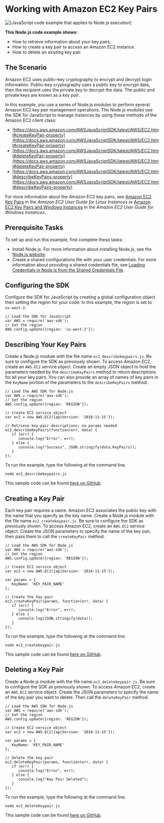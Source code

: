 # Working with Amazon EC2 Key Pairs<a name="ec2-example-key-pairs"></a>

![\[JavaScript code example that applies to Node.js execution\]](http://docs.aws.amazon.com/sdk-for-javascript/v2/developer-guide/images/nodeicon.png)

**This Node\.js code example shows:**
+ How to retrieve information about your key pairs\.
+ How to create a key pair to access an Amazon EC2 instance\.
+ How to delete an existing key pair\.

## The Scenario<a name="ec2-example-key-pairs-scenario"></a>

Amazon EC2 uses public–key cryptography to encrypt and decrypt login information\. Public–key cryptography uses a public key to encrypt data, then the recipient uses the private key to decrypt the data\. The public and private keys are known as a *key pair*\.

In this example, you use a series of Node\.js modules to perform several Amazon EC2 key pair management operations\. The Node\.js modules use the SDK for JavaScript to manage instances by using these methods of the Amazon EC2 client class:
+ [https://docs.aws.amazon.com/AWSJavaScriptSDK/latest/AWS/EC2.html#createKeyPair-property](https://docs.aws.amazon.com/AWSJavaScriptSDK/latest/AWS/EC2.html#createKeyPair-property)
+ [https://docs.aws.amazon.com/AWSJavaScriptSDK/latest/AWS/EC2.html#deleteKeyPair-property](https://docs.aws.amazon.com/AWSJavaScriptSDK/latest/AWS/EC2.html#deleteKeyPair-property)
+ [https://docs.aws.amazon.com/AWSJavaScriptSDK/latest/AWS/EC2.html#describeKeyPairs-property](https://docs.aws.amazon.com/AWSJavaScriptSDK/latest/AWS/EC2.html#describeKeyPairs-property)

For more information about the Amazon EC2 key pairs, see [Amazon EC2 Key Pairs](https://docs.aws.amazon.com/AWSEC2/latest/UserGuide/ec2-key-pairs.html) in the *Amazon EC2 User Guide for Linux Instances* or [Amazon EC2 Key Pairs and Windows Instances](https://docs.aws.amazon.com/AWSEC2/latest/WindowsGuide/ec2-key-pairs.html) in the *Amazon EC2 User Guide for Windows Instances*\.

## Prerequisite Tasks<a name="ec2-example-key-pairs-prerequisites"></a>

To set up and run this example, first complete these tasks:
+ Install Node\.js\. For more information about installing Node\.js, see the [Node\.js website](https://nodejs.org)\.
+ Create a shared configurations file with your user credentials\. For more information about providing a shared credentials file, see [Loading Credentials in Node\.js from the Shared Credentials File](loading-node-credentials-shared.md)\.

## Configuring the SDK<a name="ec2-example-key-pairs-configure-sdk"></a>

Configure the SDK for JavaScript by creating a global configuration object then setting the region for your code\. In this example, the region is set to `us-west-2`\.

```
// Load the SDK for JavaScript
var AWS = require('aws-sdk');
// Set the region 
AWS.config.update({region: 'us-west-2'});
```

## Describing Your Key Pairs<a name="ec2-example-key-pairs-describing"></a>

Create a Node\.js module with the file name `ec2_describekeypairs.js`\. Be sure to configure the SDK as previously shown\. To access Amazon EC2, create an `AWS.EC2` service object\. Create an empty JSON object to hold the parameters needed by the `describeKeyPairs` method to return descriptions for all your key pairs\. You can also provide an array of names of key pairs in the `KeyName` portion of the parameters  to the `describeKeyPairs` method\.

```
// Load the AWS SDK for Node.js
var AWS = require('aws-sdk');
// Set the region 
AWS.config.update({region: 'REGION'});

// Create EC2 service object
var ec2 = new AWS.EC2({apiVersion: '2016-11-15'});

// Retrieve key pair descriptions; no params needed
ec2.describeKeyPairs(function(err, data) {
   if (err) {
      console.log("Error", err);
   } else {
      console.log("Success", JSON.stringify(data.KeyPairs));
   }
});
```

To run the example, type the following at the command line\.

```
node ec2_describekeypairs.js
```

This sample code can be found [here on GitHub](https://github.com/awsdocs/aws-doc-sdk-examples/blob/master/javascript/example_code/ec2/ec2_describekeypairs.js)\.

## Creating a Key Pair<a name="ec2-example-key-pairs-creating"></a>

Each key pair requires a name\. Amazon EC2 associates the public key with the name that you specify as the key name\. Create a Node\.js module with the file name `ec2_createkeypair.js`\. Be sure to configure the SDK as previously shown\. To access Amazon EC2, create an `AWS.EC2` service object\. Create the JSON parameters to specify the name of the key pair, then pass them to call the `createKeyPair` method\.

```
// Load the AWS SDK for Node.js
var AWS = require('aws-sdk');
// Set the region 
AWS.config.update({region: 'REGION'});

// Create EC2 service object
var ec2 = new AWS.EC2({apiVersion: '2016-11-15'});

var params = {
   KeyName: 'KEY_PAIR_NAME'
};

// Create the key pair
ec2.createKeyPair(params, function(err, data) {
   if (err) {
      console.log("Error", err);
   } else {
      console.log(JSON.stringify(data));
   }
});
```

To run the example, type the following at the command line\.

```
node ec2_createkeypair.js
```

This sample code can be found [here on GitHub](https://github.com/awsdocs/aws-doc-sdk-examples/blob/master/javascript/example_code/ec2/ec2_createkeypair.js)\.

## Deleting a Key Pair<a name="ec2-example-key-pairs-deleting"></a>

Create a Node\.js module with the file name `ec2_deletekeypair.js`\. Be sure to configure the SDK as previously shown\. To access Amazon EC2, create an `AWS.EC2` service object\. Create the JSON parameters to specify the name of the key pair you want to delete\. Then call the `deleteKeyPair` method\.

```
// Load the AWS SDK for Node.js
var AWS = require('aws-sdk');
// Set the region 
AWS.config.update({region: 'REGION'});

// Create EC2 service object
var ec2 = new AWS.EC2({apiVersion: '2016-11-15'});

var params = {
   KeyName: 'KEY_PAIR_NAME'
};

// Delete the key pair
ec2.deleteKeyPair(params, function(err, data) {
   if (err) {
      console.log("Error", err);
   } else {
      console.log("Key Pair Deleted");
   }
});
```

To run the example, type the following at the command line\.

```
node ec2_deletekeypair.js
```

This sample code can be found [here on GitHub](https://github.com/awsdocs/aws-doc-sdk-examples/blob/master/javascript/example_code/ec2/ec2_deletekeypair.js)\.